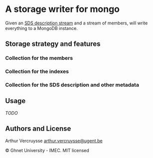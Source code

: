 # A storage writer for mongo

Given an [SDS description stream](https://w3id.org/sds/specification) and a stream of members, will write everything to a MongoDB instance.

## Storage strategy and features

### Collection for the members



### Collection for the indexes

### Collection for the SDS description and other metadata



## Usage

_TODO_

## Authors and License

Arthur Vercruysse <arthur.vercruysse@ugent.be>

© Ghnet University - IMEC. MIT licensed
